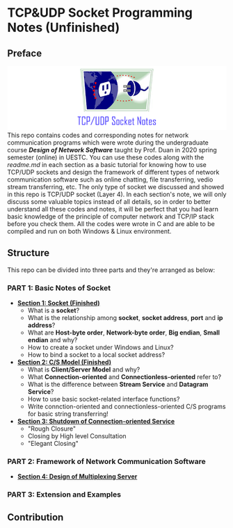 # **TCP&UDP Socket Programming Notes (Unfinished)**

## **Preface**
![image](https://github.com/zobinHuang/TCP-UDP-socket-notes/blob/master/0.diagram/main_page/top_pic.png) \
This repo contains codes and corresponding notes for network communication programs which were wrote during the undergraduate course ***Design of Network Software*** taught by Prof. Duan in 2020 spring semester (online) in UESTC. You can use these codes along with the *readme.md* in each section as a basic tutorial for knowing how to use TCP/UDP sockets and design the framework of different types of network communication software such as online chatting, file transferring, vedio stream transferring, etc. The only type of socket we discussed and showed in this repo is TCP/UDP socket (Layer 4). In each section's note, we will only discuss some valuable topics instead of all details, so in order to better understand all these codes and notes, it will be perfect that you had learn basic knowledge of the principle of computer network and TCP/IP stack before you check them. All the codes were wrote in C and are able to be compiled and run on both Windows & Linux environment.

## **Structure**
This repo can be divided into three parts and they're arranged as below:
### **PART 1: Basic Notes of Socket**
  * [**Section 1: Socket (Finished)**](https://github.com/zobinHuang/TCP-UDP-socket-notes/tree/master/1.create_socket)
    * What is a **socket**? 
    * What is the relationship among **socket**, **socket address**, **port** and **ip address**?
    * What are **Host-byte order**, **Network-byte order**, **Big endian**, **Small endian** and why?
    * How to create a socket under Windows and Linux?
    * How to bind a socket to a local socket address?
  * [**Section 2: C/S Model (Finished)**](https://github.com/zobinHuang/TCP-UDP-socket-notes/tree/master/2.cs_model) 
    * What is **Client/Server Model** and why? 
    * What **Connection-oriented** and **Connectionless-oriented** refer to? 
    * What is the difference between **Stream Service** and **Datagram Service**?
    * How to use basic socket-related interface functions?
    * Write connction-oriented and connectionless-oriented C/S programs for basic string transferring!
  * [**Section 3: Shutdown of Connection-oriented Service**](https://github.com/zobinHuang/TCP-UDP-socket-notes/tree/master/3.shutdown)
    * "Rough Closure"
    * Closing by High level Consultation
    * "Elegant Closing"
### **PART 2: Framework of Network Communication Software**
  * [**Section 4: Design of Multiplexing Server**](https://github.com/zobinHuang/TCP-UDP-socket-notes/tree/master/4.multiplexing)
  
### **PART 3: Extension and Examples**

## Contribution